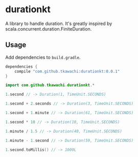 # durationkt

A library to handle duration.
It's greatly inspired by scala.concurrent.duration.FiniteDuration.

## Usage

Add dependencies to `build.gradle`.

```gradle
dependencies {
    compile "com.github.tkawachi:durationkt:0.0.1"
}
```

```kotlin
import com.github.tkawachi.durationkt.*

1.second // -> Duration(1, TimeUnit.SECONDS)

1.second + 2.seconds // -> Duration(3, TimeUnit.SECONDS)

1.second + 1.minute // -> Duration(61, TimeUnit.SECONDS)

1.second * 10 // -> Duration(10, TimeUnit.SECONDS)

1.minute / 1.5 // -> Duration(40, TimeUnit.SECONDS)

1.minute - 1.second // -> Duration(59, TimeUnit.SECONDS)

1.second.toMillis() // -> 1000L
```
